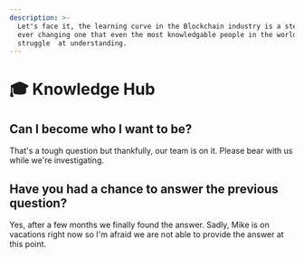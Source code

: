 ```yaml
---
description: >-
  Let's face it, the learning curve in the Blockchain industry is a steep and 
  ever changing one that even the most knowledgable people in the world
  struggle  at understanding.
---
```


# 🎓 Knowledge Hub

## Can I become who I want to be?

That's a tough question but thankfully, our team is on it. Please bear with us while we're investigating.

## Have you had a chance to answer the previous question?

Yes, after a few months we finally found the answer. Sadly, Mike is on vacations right now so I'm afraid we are not able to provide the answer at this point.

